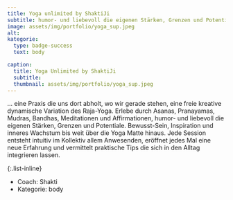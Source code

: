 ```yaml
---
title: Yoga unlimited by ShaktiJi
subtitle: humor- und liebevoll die eigenen Stärken, Grenzen und Potentiale erleben
image: assets/img/portfolio/yoga_sup.jpeg
alt:
kategorie:
  type: badge-success
  text: body

caption:
  title: Yoga Unlimited by ShaktiJi
  subtitle:
  thumbnail: assets/img/portfolio/yoga_sup.jpeg
---
```


... eine Praxis die uns dort abholt, wo wir gerade stehen, eine freie kreative dynamische Variation des Raja-Yoga. Erlebe durch Asanas, Pranayamas, Mudras, Bandhas, Meditationen und Affirmationen, humor- und liebevoll die eigenen Stärken, Grenzen und Potentiale. Bewusst-Sein, Inspiration und inneres Wachstum bis weit über die Yoga Matte hinaus. Jede Session entsteht intuitiv im Kollektiv allem Anwesenden, eröffnet jedes Mal eine neue Erfahrung und vermittelt praktische Tips die sich in den Alltag integrieren lassen.

{:.list-inline}
- Coach: Shakti
- Kategorie: <span class="badge badge-success">body</span>
